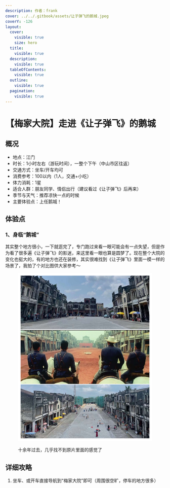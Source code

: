 ```yaml
---
description: 作者：frank
cover: ../../.gitbook/assets/让子弹飞的鹅城.jpeg
coverY: -126
layout:
  cover:
    visible: true
    size: hero
  title:
    visible: true
  description:
    visible: true
  tableOfContents:
    visible: true
  outline:
    visible: true
  pagination:
    visible: true
---
```


# 【梅家大院】走进《让子弹飞》的鹅城

## 概况

* 地点：江门
* 时长：1小时左右（游玩时间），一整个下午（中山市区往返）
* 交通方式：坐车/开车均可
* 消费参考：100以内（1人，交通+小吃）
* 体力消耗：1星
* 适合人群：朋友同学、情侣出行（建议看过《让子弹飞》后再来）
* 季节与天气：推荐凉快一点的时候
* 主要体验点：上任鹅城！

## 体验点

### 1、身临“鹅城”

其实整个地方很小，一下就逛完了，专门跑过来看一眼可能会有一点失望，但是作为看了很多遍《让子弹飞》的影迷，来这里看一眼也算是圆梦了。现在整个大院的变化也挺大的，有的地方也还在装修，其实很难找到《让子弹飞》里面一模一样的场景了，我拍了个对比图供大家参考～

<figure><img src="../../.gitbook/assets/鹅城1.jpg" alt=""><figcaption><p>十余年过去，几乎找不到原片里面的感觉了</p></figcaption></figure>

## 详细攻略

1. 坐车、或开车直接导航到“梅家大院”即可（周围很空旷，停车的地方很多）
